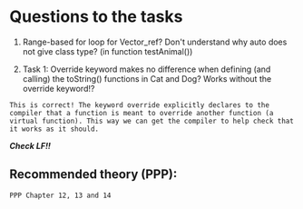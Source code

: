 # Questions to the tasks

1. Range-based for loop for Vector_ref? Don't understand why auto does not give class type? (in function testAnimal())

2. Task 1: Override keyword makes no difference when defining (and calling) the toString() functions in Cat and Dog? Works without the override keyword!?
```
This is correct! The keyword override explicitly declares to the compiler that a function is meant to override another function (a virtual function). This way we can get the compiler to help check that it works as it should. 
```

***Check LF!!*** 

## Recommended theory (PPP):
```
PPP Chapter 12, 13 and 14

```